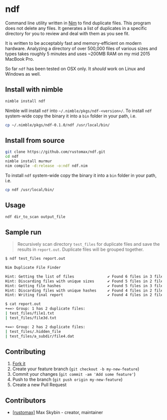 # ndf

Command line utility written in [Nim](https://nim-lang.org/) to find duplicate files. This program does not delete any files. It generates a list of duplicates in a specific directory for you to review and deal with them as you see fit.

It is written to be acceptably fast and memory-efficient on modern hardware. Analyzing a directory of over 500,000 files of various sizes and types takes roughly 5 minutes and uses ~200MB RAM on my mid 2015 MacBook Pro.

So far `ndf` has been tested on OSX only. It *should* work on Linux and Windows as well.

## Install with nimble

```sh
nimble install ndf
```

Nimble will install `ndf` into `~/.nimble/pkgs/ndf-<version>/`. To install `ndf` system-wide copy the binary it into a `bin` folder in your path, i.e.

```sh
cp ~/.nimble/pkgs/ndf-0.1.0/ndf /usr/local/bin/
```

## Install from source

```sh
git clone https://github.com/rustomax/ndf.git
cd ndf
nimble install murmur
nim compile -d:release -o:ndf ndf.nim
```

To install `ndf` system-wide copy the binary it into a `bin` folder in your path, i.e.

```sh
cp ndf /usr/local/bin/
```

## Usage

```sh
ndf dir_to_scan output_file
```

## Sample run

> Recursively scan directory `test_files` for duplicate files and save the results in `report.out`. Duplicate files will be grouped together.

```sh
$ ndf test_files report.out

Nim Duplicate File Finder

Hint: Getting the list of files               ✔ Found 6 files in 3 file groups
Hint: Discarding files with unique sizes      ✔ Found 5 files in 2 file groups
Hint: Getting file hashes                     ✔ Found 5 files in 3 file groups
Hint: Discarding files with unique hashes     ✔ Found 4 files in 2 file groups
Hint: Writing final report                    ✔ Found 4 files in 2 file groups

$ cat report.out
+==> Group: 1 has 2 duplicate files:
| test_files/file1.txt
| test_files/file3d.txt

+==> Group: 2 has 2 duplicate files:
| test_files/.hidden_file
| test_files/a_subdir/file4.dat
```

## Contributing

1. [Fork it](https://github.com/rustomax/ndf/fork)
1. Create your feature branch (`git checkout -b my-new-feature`)
1. Commit your changes (`git commit -am 'Add some feature'`)
1. Push to the branch (`git push origin my-new-feature`)
1. Create a new Pull Request

## Contributors

- [[rustomax]](https://github.com/rustomax) Max Skybin - creator, maintainer

